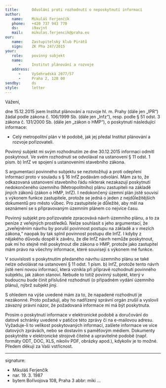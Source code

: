```yaml
---
title:      Odvolání proti rozhodnutí o neposkytnutí informací
author:
   name:    Mikuláš Ferjenčík
   phone:   +420 737 943 770
   ds:      i9avjnt
   mail:    mikulas.ferjencik@praha.eu
our:
   name:    Zastupitelský klub Pirátů
   sign:    ZK Pha 247/2015
your:
   role:    povinný subjekt
   name:
      -     Institut plánování a rozvoje
   address:
      -     Vyšehradská 2077/57
      -     Praha 2, 128 00
sendby:     ds
style:      letter
---
```


Vážení,

dne 15.12.2015 jsem Institut plánování a rozvoje hl. m. Prahy (dále jen „IPR“) žádal podle zákona č. 106/1999 Sb. (dále jen „Infz“), resp. podle § 51 odst. 3 zákona č. 131/2000 Sb. (dále jen „zákon o HMP“), o poskytnutí následující informace: 

* Celý metropolitní plán v té podobě, jak jej předal Institut plánování a rozvoje pořizovateli. 

Povinný subjekt mi svým rozhodnutím ze dne 30.12.2015 informaci odmítl poskytnout. Ve svém rozhodnutí se odvolával na ustanovení § 11 odst. 1 písm. b) InfZ ve spojení s ustanoveními stavebního zákona.

S argumentací povinného subjektu se neztotožňuji a proti odepření informací proto v souladu s § 16 InfZ podávám odvolání. Mám za to, že odkazovaná ustanovení stavebního řádu nikterak nezakazují poskytnutí nedokončeného územního (Metropolitního) plánu zastupiteli na základě jiných zákonů (zákon o HMP, InfZ). I nedokončený územní plán jistě souvisí s výkonem funkce zastupitele, protože se jedná o jeden z nejdůležitějších dokumentů pro město vůbec. Pro zastupitele je důležité, aby měl na seznámení se s připravovaným územním plánem co nejvíce času.

Povinný subjekt pro pořizovatele zpracovává návrh územního plánu, a to za peníze z veřejných prostředků. Nelze souhlasit s jeho argumentací, že „zveřejněním návrhu by porušil povinnost postupu na základě a v mezích zákona,“ naopak by tak splnil povinnost postupu dle InfZ. I kdyby z nějakého důvodu dospěl k závěru, že dle InfZ návrh nemůže poskytnout, pak mi ho stejně měl poskytnout dle zákona o HMP, protože jako zastupitel mám právo na všechny informace, které souvisejí s výkonem mé funkce.

V souvislosti s poskytnutím předaného návrhu územního plánu se také nelze odvolávat na ustanovení § 11 odst. 1 písm. b) InfZ, protože tento návrh jistě není novou informací, která vznikla při přípravě rozhodnutí povinného subjektu, jak zákon stanoví. Nebude to totiž povinný subjekt, který v budoucnu bude činit příslušné rozhodnutí (o případném vydání územního plánu), nýbrž subjekt jiný.

S ohledem na výše uvedené mám za to, že napadené rozhodnutí je nezákonné. Proto požaduji, aby ho nadřízený správní orgán zrušil a vyslovil závazný právní názor, že požadovaná informace mi má být poskytnuta.

Prosím o poskytnutí informace v elektronické podobě a doručování do datové schránky uvedené v patičce této zprávy či na e-mailovou adresu. Vyžaduje-li to velikost poskytovaných informací, zašlete informace ve více datových zprávách, nebo se dostavím s paměťovým médiem. Dokumenty poskytněte v elektronické strojově čitelné a upravitelné podobě (např. formáty ODT, DOC, XLS, nikoliv PDF, obrázky apod.), kdykoliv je to možné. Předem děkuji za Vaši vstřícnost.

---
signature:
  - Mikuláš Ferjenčík
  - nar. 19. 3. 1987
  - bytem Bořivojova 108, Praha 3
abbr:       miki
...
